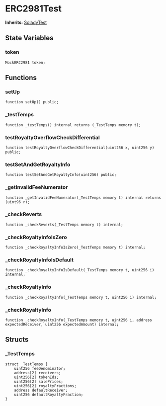 # ERC2981Test
**Inherits:**
[SoladyTest](/lib/solady/test/utils/SoladyTest.sol/contract.SoladyTest.md)


## State Variables
### token

```solidity
MockERC2981 token;
```


## Functions
### setUp


```solidity
function setUp() public;
```

### _testTemps


```solidity
function _testTemps() internal returns (_TestTemps memory t);
```

### testRoyaltyOverflowCheckDifferential


```solidity
function testRoyaltyOverflowCheckDifferential(uint256 x, uint256 y) public;
```

### testSetAndGetRoyaltyInfo


```solidity
function testSetAndGetRoyaltyInfo(uint256) public;
```

### _getInvalidFeeNumerator


```solidity
function _getInvalidFeeNumerator(_TestTemps memory t) internal returns (uint96 r);
```

### _checkReverts


```solidity
function _checkReverts(_TestTemps memory t) internal;
```

### _checkRoyaltyInfoIsZero


```solidity
function _checkRoyaltyInfoIsZero(_TestTemps memory t) internal;
```

### _checkRoyaltyInfoIsDefault


```solidity
function _checkRoyaltyInfoIsDefault(_TestTemps memory t, uint256 i) internal;
```

### _checkRoyaltyInfo


```solidity
function _checkRoyaltyInfo(_TestTemps memory t, uint256 i) internal;
```

### _checkRoyaltyInfo


```solidity
function _checkRoyaltyInfo(_TestTemps memory t, uint256 i, address expectedReceiver, uint256 expectedAmount) internal;
```

## Structs
### _TestTemps

```solidity
struct _TestTemps {
    uint256 feeDenominator;
    address[2] receivers;
    uint256[2] tokenIds;
    uint256[2] salePrices;
    uint256[2] royaltyFractions;
    address defaultReceiver;
    uint256 defaultRoyaltyFraction;
}
```

